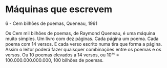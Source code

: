 # Máquinas que escrevem
6 - Cem bilhões de poemas, Queneau, 1961

Os Cem mil bilhões de poemas, de Raymond Queneau, é uma máquina muito simples. Um livro com dez páginas. Cada página um poema. Cada poema com 14 versos. E cada verso escrito numa tira que forma a página. Assim o leitor poderá fazer quaisquer combinações entre os poemas e os versos. Ou 10 poemas elevados a 14 versos, ou 10¹⁴ = 100.000.000.000.000, 100 bilhões de poemas.


